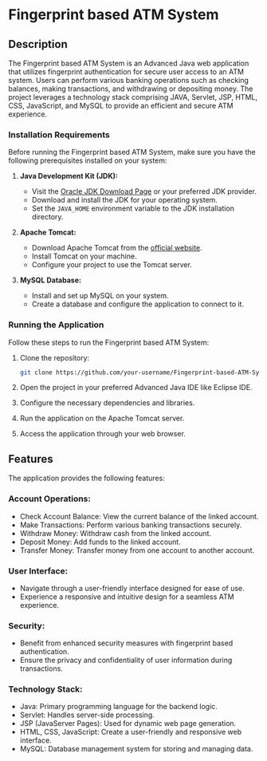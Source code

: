 # Fingerprint based ATM System

## Description

The Fingerprint based ATM System is an Advanced Java web application that utilizes fingerprint authentication for secure user access to an ATM system. Users can perform various banking operations such as checking balances, making transactions, and withdrawing or depositing money. The project leverages a technology stack comprising JAVA, Servlet, JSP, HTML, CSS, JavaScript, and MySQL to provide an efficient and secure ATM experience.

### Installation Requirements

Before running the Fingerprint based ATM System, make sure you have the following prerequisites installed on your system:

1. **Java Development Kit (JDK):**
   - Visit the [Oracle JDK Download Page](https://www.oracle.com/java/technologies/javase-downloads.html) or your preferred JDK provider.
   - Download and install the JDK for your operating system.
   - Set the `JAVA_HOME` environment variable to the JDK installation directory.

2. **Apache Tomcat:**
   - Download Apache Tomcat from the [official website](http://tomcat.apache.org/).
   - Install Tomcat on your machine.
   - Configure your project to use the Tomcat server.

3. **MySQL Database:**
   - Install and set up MySQL on your system.
   - Create a database and configure the application to connect to it.

### Running the Application

Follow these steps to run the Fingerprint based ATM System:

1. Clone the repository:
   ```bash
   git clone https://github.com/your-username/Fingerprint-based-ATM-System-using-Advance-Java.git

2. Open the project in your preferred Advanced Java IDE like Eclipse IDE.

3. Configure the necessary dependencies and libraries.

4. Run the application on the Apache Tomcat server.

5. Access the application through your web browser.


## Features

The application provides the following features:

### Account Operations:

- Check Account Balance: View the current balance of the linked account.
- Make Transactions: Perform various banking transactions securely.
- Withdraw Money: Withdraw cash from the linked account.
- Deposit Money: Add funds to the linked account.
- Transfer Money: Transfer money from one account to another account.

### User Interface:

- Navigate through a user-friendly interface designed for ease of use.
- Experience a responsive and intuitive design for a seamless ATM experience.

### Security:

- Benefit from enhanced security measures with fingerprint based authentication.
- Ensure the privacy and confidentiality of user information during transactions.

### Technology Stack:

- Java: Primary programming language for the backend logic.
- Servlet: Handles server-side processing.
- JSP (JavaServer Pages): Used for dynamic web page generation.
- HTML, CSS, JavaScript: Create a user-friendly and responsive web interface.
- MySQL: Database management system for storing and managing data.
